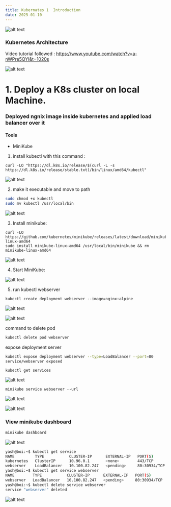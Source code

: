 ```yaml
---
title: Kubernates 1  Introduction
date: 2025-01-10
---
```



![alt text](Pastedimage20250108215527.png)

### Kubernetes Architecture 

Video tutorial followed  : https://www.youtube.com/watch?v=a-nWPre5QYI&t=1020s

![alt text](Pastedimage20250108220716.png)

# 1. Deploy a K8s cluster on local Machine.

### Deployed ngnix image inside kubernetes and applied load balancer over it 

#### Tools 
- MiniKube

1. install kubectl with this command : 
```
curl -LO "https://dl.k8s.io/release/$(curl -L -s https://dl.k8s.io/release/stable.txt)/bin/linux/amd64/kubectl"
```

![alt text](Pastedimage20250109111819.png)

2. make it executable and move to path

```bash
sudo chmod +x kubectl
sudo mv kubectl /usr/local/bin
```

![alt text](Pastedimage20250109112156.png)

3. Install minikube:

```shell
curl -LO https://github.com/kubernetes/minikube/releases/latest/download/minikube-linux-amd64
sudo install minikube-linux-amd64 /usr/local/bin/minikube && rm minikube-linux-amd64
```

![alt text](Pastedimage20250109112451.png)


4. Start MiniKube:

![alt text](Pastedimage20250109121353.png)

5. run kubectl webserver
```
kubectl create deployment webserver --image=nginx:alpine
```

![alt text](Pastedimage20250109121740.png)

![alt text](Pastedimage20250109122338.png)

command to  delete pod

```bash
kubectl delete pod webserver
```


expose deployment server

```bash
kubectl expose deployment webserver --type=LoadBalancer --port=80
service/webserver exposed
```

```
kubectl get services
```

![alt text](Pastedimage20250109122606.png)

```
minikube service webserver --url
```

![alt text](Pastedimage20250109122722.png)

![alt text](Pastedimage20250109122736.png)


### View minikube dashboard

```bash
minikube dashboard
```

![alt text](Pastedimage20250109123604.png)


```bash
yash@boi:~$ kubectl get service
NAME         TYPE           CLUSTER-IP      EXTERNAL-IP   PORT(S)        AGE
kubernetes   ClusterIP      10.96.0.1       <none>        443/TCP        26m
webserver    LoadBalancer   10.100.82.247   <pending>     80:30934/TCP   15m
yash@boi:~$ kubectl get service webserver
NAME        TYPE           CLUSTER-IP      EXTERNAL-IP   PORT(S)        AGE
webserver   LoadBalancer   10.100.82.247   <pending>     80:30934/TCP   15m
yash@boi:~$ kubectl delete service webserver
service "webserver" deleted
```

![alt text](Pastedimage20250109155152.png)